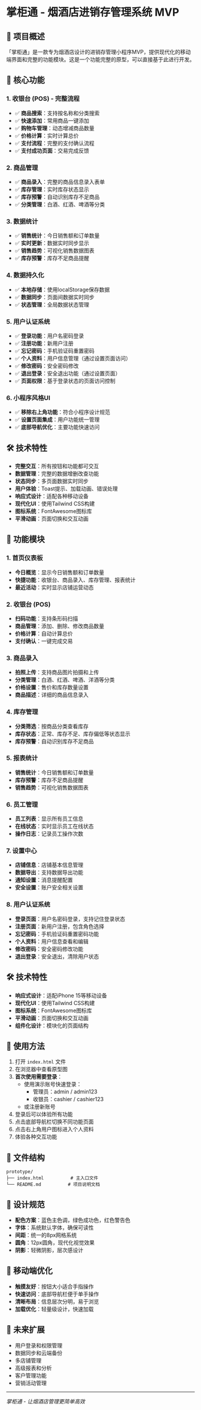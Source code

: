 # 掌柜通 - 烟酒店进销存管理系统 MVP

## 📱 项目概述

「掌柜通」是一款专为烟酒店设计的进销存管理小程序MVP，提供现代化的移动端界面和完整的功能模块。这是一个功能完整的原型，可以直接基于此进行开发。

## 🎯 核心功能

### 1. 收银台 (POS) - 完整流程
- ✅ **商品搜索**：支持按名称和分类搜索
- ✅ **快速添加**：常用商品一键添加
- ✅ **购物车管理**：动态增减商品数量
- ✅ **价格计算**：实时计算总价
- ✅ **支付流程**：完整的支付确认流程
- ✅ **支付成功页面**：交易完成反馈

### 2. 商品管理
- ✅ **商品录入**：完整的商品信息录入表单
- ✅ **库存管理**：实时库存状态显示
- ✅ **库存预警**：自动识别库存不足商品
- ✅ **分类管理**：白酒、红酒、啤酒等分类

### 3. 数据统计
- ✅ **销售统计**：今日销售额和订单数量
- ✅ **实时更新**：数据实时同步显示
- ✅ **销售趋势**：可视化销售数据图表
- ✅ **库存预警**：库存不足商品提醒

### 4. 数据持久化
- ✅ **本地存储**：使用localStorage保存数据
- ✅ **数据同步**：页面间数据实时同步
- ✅ **状态管理**：全局数据状态管理

### 5. 用户认证系统
- ✅ **登录功能**：用户名密码登录
- ✅ **注册功能**：新用户注册
- ✅ **忘记密码**：手机验证码重置密码
- ✅ **个人资料**：用户信息管理（通过设置页面访问）
- ✅ **修改密码**：安全密码修改
- ✅ **退出登录**：安全退出功能（通过设置页面）
- ✅ **页面权限**：基于登录状态的页面访问控制

### 6. 小程序风格UI
- ✅ **移除右上角功能**：符合小程序设计规范
- ✅ **设置页面集成**：用户功能统一管理
- ✅ **底部导航优化**：主要功能快速访问

## 🛠️ 技术特性

- **完整交互**：所有按钮和功能都可交互
- **数据管理**：完整的数据增删改查功能
- **状态同步**：多页面数据实时同步
- **用户体验**：Toast提示、加载动画、错误处理
- **响应式设计**：适配各种移动设备
- **现代化UI**：使用Tailwind CSS构建
- **图标系统**：FontAwesome图标库
- **平滑动画**：页面切换和交互动画

## 🎯 功能模块

### 1. 首页仪表板
- **今日概览**：显示今日销售额和订单数量
- **快捷功能**：收银台、商品录入、库存管理、报表统计
- **最近活动**：实时显示店铺运营动态

### 2. 收银台 (POS)
- **扫码功能**：支持条形码扫描
- **商品管理**：添加、删除、修改商品数量
- **价格计算**：自动计算总价
- **支付确认**：一键完成交易

### 3. 商品录入
- **拍照上传**：支持商品图片拍摄和上传
- **分类管理**：白酒、红酒、啤酒、洋酒等分类
- **价格设置**：售价和库存数量设置
- **商品描述**：详细的商品信息录入

### 4. 库存管理
- **分类筛选**：按商品分类查看库存
- **库存状态**：正常、库存不足、库存偏低等状态显示
- **库存预警**：自动识别库存不足商品

### 5. 报表统计
- **销售统计**：今日销售额和订单数量
- **库存预警**：库存不足商品提醒
- **销售趋势**：可视化销售数据图表

### 6. 员工管理
- **员工列表**：显示所有员工信息
- **在线状态**：实时显示员工在线状态
- **操作日志**：记录员工操作次数

### 7. 设置中心
- **店铺信息**：店铺基本信息管理
- **数据导出**：支持数据导出功能
- **通知设置**：消息提醒配置
- **安全设置**：账户安全相关设置

### 8. 用户认证系统
- **登录页面**：用户名密码登录，支持记住登录状态
- **注册页面**：新用户注册，包含角色选择
- **忘记密码**：手机验证码重置密码功能
- **个人资料**：用户信息查看和编辑
- **修改密码**：安全密码修改功能
- **退出登录**：安全退出，清除用户状态

## 🛠️ 技术特性

- **响应式设计**：适配iPhone 15等移动设备
- **现代化UI**：使用Tailwind CSS构建
- **图标系统**：FontAwesome图标库
- **平滑动画**：页面切换和交互动画
- **组件化设计**：模块化的页面结构

## 🚀 使用方法

1. 打开 `index.html` 文件
2. 在浏览器中查看原型图
3. **首次使用需要登录**：
   - 使用演示账号快速登录：
     - 管理员：admin / admin123
     - 收银员：cashier / cashier123
   - 或注册新账号
4. 登录后可以体验所有功能
5. 点击底部导航栏切换不同功能页面
6. 点击右上角用户图标进入个人资料
7. 体验各种交互功能

## 📁 文件结构

```
prototype/
├── index.html          # 主入口文件
└── README.md          # 项目说明文档
```

## 🎨 设计规范

- **配色方案**：蓝色主色调，绿色成功色，红色警告色
- **字体**：系统默认字体，确保可读性
- **间距**：统一的8px网格系统
- **圆角**：12px圆角，现代化视觉效果
- **阴影**：轻微阴影，层次感设计

## 📱 移动端优化

- **触摸友好**：按钮大小适合手指操作
- **快速访问**：底部导航栏便于单手操作
- **清晰布局**：信息层次分明，易于浏览
- **加载优化**：轻量级设计，快速加载

## 🔮 未来扩展

- 用户登录和权限管理
- 数据同步和云端备份
- 多店铺管理
- 高级报表和分析
- 客户管理功能
- 营销活动管理

---

*掌柜通 - 让烟酒店管理更简单高效*
